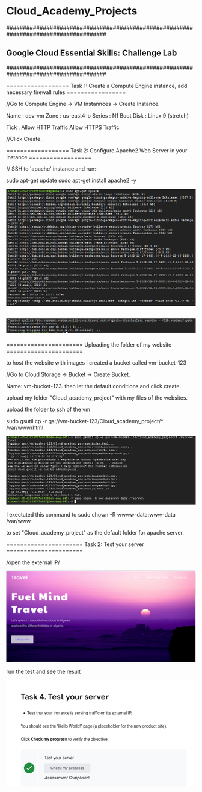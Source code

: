 # Cloud_Academy_Projects

######################################################################################
## Google Cloud Essential Skills: Challenge Lab                                     ##
######################################################################################

================== Task 1: Create a Compute Engine instance, add necessary firewall rules =================

//Go to Compute Engine -> VM Instannces -> Create Instance.

   Name : dev-vm
   Zone : us-east4-b
   Series : N1
   Boot Disk : Linux 9 (stretch)
   
   Tick : Allow HTTP Traffic
          Allow HTTPS Traffic
          
//Click Create.

================== Task 2: Configure Apache2 Web Server in your instance ==================

// SSH to 'apache' instance and run:-

sudo apt-get update
sudo apt-get install apache2 -y

![alt text](https://github.com/AiIkram/Cloud_Academy_Projects/blob/main/g%C3%A9.PNG?raw=true)

![alt text](https://github.com/AiIkram/Cloud_Academy_Projects/blob/main/G3.PNG?raw=true)
------------------------------------------------------------------------------



====================== Uploading the folder of my website ======================




to host the website with images i created a bucket called vm-bucket-123

//Go to Cloud Storage -> Bucket -> Create Bucket.

Name: vm-bucket-123.
then let the default conditions and click create.

upload my folder "Cloud_academy_project" with my files of the websites.


upload the folder to ssh of the vm 

sudo gsutil cp -r gs://vm-bucket-123/Cloud_academy_project/* /var/www/html

![alt text](https://github.com/AiIkram/Cloud_Academy_Projects/blob/main/G6.PNG?raw=true)

I exectuted this command to sudo chown -R wwww-data:www-data /var/www

to set "Cloud_academy_project" as the default folder for apache server.


====================== Task 2: Test your server ======================

/open the external IP/

![alt text](https://github.com/AiIkram/Cloud_Academy_Projects/blob/main/G5.PNG?raw=true)

run the test and see the result

![alt text](https://github.com/AiIkram/Cloud_Academy_Projects/blob/main/G4.PNG?raw=true)




